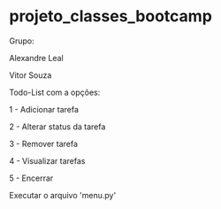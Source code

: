 # projeto_classes_bootcamp
Grupo:

  Alexandre Leal
  
  Vitor Souza
  
Todo-List com a opções:

1 - Adicionar tarefa

2 - Alterar status da tarefa

3 - Remover tarefa

4 - Visualizar tarefas

5 - Encerrar

Executar o arquivo 'menu.py'
